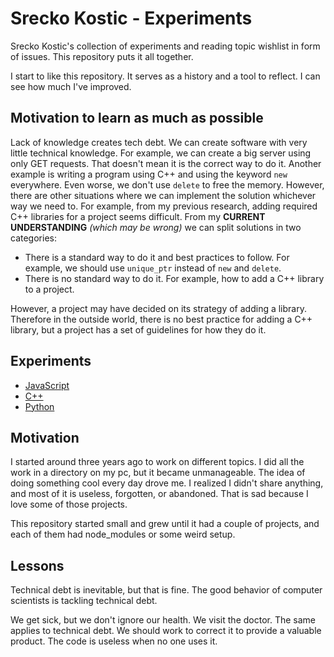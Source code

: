 # Srecko Kostic - Experiments

Srecko Kostic's collection of experiments and reading topic wishlist in form of issues. This repository puts it all together.

I start to like this repository. It serves as a history and a tool to reflect. I can see how much I've improved.

## Motivation to learn as much as possible

Lack of knowledge creates tech debt. We can create software with very little technical knowledge. For example, we can create a big server using only GET requests. That doesn't mean it is the correct way to do it. Another example is writing a program using C++ and using the keyword `new` everywhere. Even worse, we don't use `delete` to free the memory. However, there are other situations where we can implement the solution whichever way we need to. For example, from my previous research, adding required C++ libraries for a project seems difficult. From my **CURRENT UNDERSTANDING** _(which may be wrong)_ we can split solutions in two categories:

- There is a standard way to do it and best practices to follow. For example, we should use `unique_ptr` instead of `new` and `delete`.
- There is no standard way to do it. For example, how to add a C++ library to a project.

However, a project may have decided on its strategy of adding a library. Therefore in the outside world, there is no best practice for adding a C++ library, but a project has a set of guidelines for how they do it.

## Experiments

- [JavaScript](./javascript)
- [C++](./cpp)
- [Python](./python)

## Motivation

I started around three years ago to work on different topics. I did all the work in a directory on my pc, but it became unmanageable. The idea of doing something cool every day drove me. I realized I didn't share anything, and most of it is useless, forgotten, or abandoned. That is sad because I love some of those projects.

This repository started small and grew until it had a couple of projects, and each of them had node_modules or some weird setup.

## Lessons

Technical debt is inevitable, but that is fine. The good behavior of computer scientists is tackling technical debt.

We get sick, but we don't ignore our health. We visit the doctor. The same applies to technical debt. We should work to correct it to provide a valuable product. The code is useless when no one uses it.
